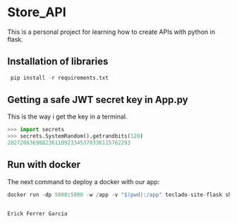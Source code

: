 # Store_API

This is a personal project for learning how to create APIs with python in flask.

## Installation of libraries
```python
 pip install -r requirements.txt
```
## Getting a safe JWT secret key in App.py
This is the way i get the key in a terminal.
```python
>>> import secrets
>>> secrets.SystemRandom().getrandbits(128)
202728636988236110923345370336115762293
```
## Run with docker
The next command to deploy a docker with our app:
```python
docker run -dp 5000:5000 -w /app -v "$(pwd):/app" teclado-site-flask sh -c "flask run --host 0.0.0.0"


Erick Ferrer Garcia
